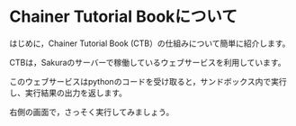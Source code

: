 # Chainer Tutorial Bookについて

はじめに，Chainer Tutorial Book (CTB）の仕組みについて簡単に紹介します。

CTBは，Sakuraのサーバーで稼働しているウェブサービスを利用しています。

このウェブサービスはpythonのコードを受け取ると，サンドボックス内で実行し、実行結果の出力を返します。

右側の画面で，さっそく実行してみましょう。
